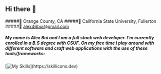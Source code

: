 ## Hi there 👋
#####📍 Orange County, CA
#####🏫 California State University, Fullerton 
#####📧 alex46bui@gmail.com
##### My name is Alex Bui and I am a full stack web developer. I'm currently enrolled in a B.S degree with CSUF. On my free time I play around with different software and craft web applications with the use of these tools/frameworks:

[![My Skills](https://skillicons.dev/icons?i=react,js,html,css,postgres,nodejs,py,php,firebase,)](https://skillicons.dev)


      


